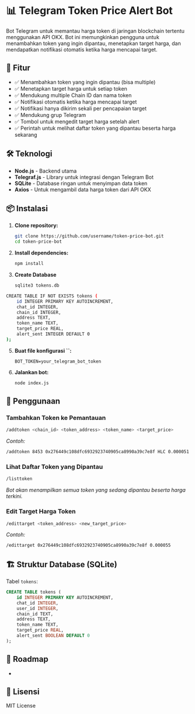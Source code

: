 # 📊 Telegram Token Price Alert Bot

Bot Telegram untuk memantau harga token di jaringan blockchain tertentu menggunakan API OKX. Bot ini memungkinkan pengguna untuk menambahkan token yang ingin dipantau, menetapkan target harga, dan mendapatkan notifikasi otomatis ketika harga mencapai target.

## 🚀 Fitur

- ✅ Menambahkan token yang ingin dipantau (bisa multiple)
- ✅ Menetapkan target harga untuk setiap token
- ✅ Mendukung multiple Chain ID dan nama token
- ✅ Notifikasi otomatis ketika harga mencapai target
- ✅ Notifikasi hanya dikirim sekali per pencapaian target
- ✅ Mendukung grup Telegram
- ✅ Tombol untuk mengedit target harga setelah alert
- ✅ Perintah untuk melihat daftar token yang dipantau beserta harga sekarang

## 🛠 Teknologi

- **Node.js** - Backend utama
- **Telegraf.js** - Library untuk integrasi dengan Telegram Bot
- **SQLite** - Database ringan untuk menyimpan data token
- **Axios** - Untuk mengambil data harga token dari API OKX

## 📦 Instalasi

1. **Clone repository:**
   ```bash
   git clone https://github.com/username/token-price-bot.git
   cd token-price-bot
   ```
2. **Install dependencies:**
   ```bash
   npm install
   ```
3. **Create Database**
   ```bash
   sqlite3 tokens.db
   ```

  ```bash
  CREATE TABLE IF NOT EXISTS tokens (
      id INTEGER PRIMARY KEY AUTOINCREMENT,
      chat_id INTEGER,
      chain_id INTEGER,
      address TEXT,
      token_name TEXT,
      target_price REAL,
      alert_sent INTEGER DEFAULT 0
  );
  ```
5. **Buat file konfigurasi **``**:**
   ```
   BOT_TOKEN=your_telegram_bot_token
   ```
6. **Jalankan bot:**
   ```bash
   node index.js
   ```

## 📜 Penggunaan

### **Tambahkan Token ke Pemantauan**

```bash
/addtoken <chain_id> <token_address> <token_name> <target_price>
```

*Contoh:*

```bash
/addtoken 8453 0x276449c108dfc6932923740905ca8990a39c7e8f HLC 0.000051
```

### **Lihat Daftar Token yang Dipantau**

```bash
/listtoken
```

*Bot akan menampilkan semua token yang sedang dipantau beserta harga terkini.*

### **Edit Target Harga Token**

```bash
/edittarget <token_address> <new_target_price>
```

*Contoh:*

```bash
/edittarget 0x276449c108dfc6932923740905ca8990a39c7e8f 0.000055
```

## 🏗 Struktur Database (SQLite)

Tabel `tokens`:

```sql
CREATE TABLE tokens (
    id INTEGER PRIMARY KEY AUTOINCREMENT,
    chat_id INTEGER,
    user_id INTEGER,
    chain_id TEXT,
    address TEXT,
    token_name TEXT,
    target_price REAL,
    alert_sent BOOLEAN DEFAULT 0
);
```

## 🎯 Roadmap

-

## 📌 Lisensi

MIT License

